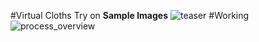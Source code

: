 #Virtual Cloths Try on
**Sample Images**
![teaser](https://github.com/user-attachments/assets/200a0c98-100c-40d5-a828-6cbbb0cfef37)
#Working
![process_overview](https://github.com/user-attachments/assets/d70861da-c336-44d9-b5be-ef56a3fc7f16)
